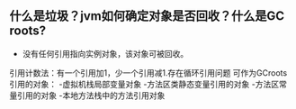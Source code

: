 ## 什么是垃圾？jvm如何确定对象是否回收？什么是GC roots?
- 没有任何引用指向实例对象，该对象可被回收。

引用计数法：有一个引用加1，少一个引用减1.存在循环引用问题
可作为GCroots引用的对象：
-虚拟机栈局部变量对象
-方法区类静态变量引用的对象
-方法区常量引用的对象
-本地方法栈中的方法引用对象
